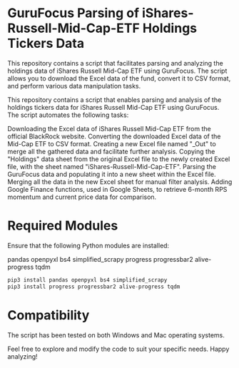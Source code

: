 # GuruFocus Parsing of iShares-Russell-Mid-Cap-ETF Holdings Tickers Data
This repository contains a script that facilitates parsing and analyzing the holdings data of iShares Russell Mid-Cap ETF using GuruFocus. The script allows you to download the Excel data of the fund, convert it to CSV format, and perform various data manipulation tasks.

This repository contains a script that enables parsing and analysis of the holdings tickers data for iShares Russell Mid-Cap ETF using GuruFocus. The script automates the following tasks:

Downloading the Excel data of iShares Russell Mid-Cap ETF from the official BlackRock website.
Converting the downloaded Excel data of the Mid-Cap ETF to CSV format.
Creating a new Excel file named "_Out" to merge all the gathered data and facilitate further analysis.
Copying the "Holdings" data sheet from the original Excel file to the newly created Excel file, with the sheet named "iShares-Russell-Mid-Cap-ETF".
Parsing the GuruFocus data and populating it into a new sheet within the Excel file.
Merging all the data in the new Excel sheet for manual filter analysis.
Adding Google Finance functions, used in Google Sheets, to retrieve 6-month RPS momentum and current price data for comparison.
# Required Modules
Ensure that the following Python modules are installed:

pandas
openpyxl
bs4
simplified_scrapy
progress
progressbar2
alive-progress
tqdm

```python
pip3 install pandas openpyxl bs4 simplified_scrapy
pip3 install progress progressbar2 alive-progress tqdm
```

# Compatibility
The script has been tested on both Windows and Mac operating systems.

Feel free to explore and modify the code to suit your specific needs. Happy analyzing!





